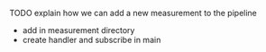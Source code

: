 TODO explain how we can add a new measurement to the pipeline

- add in measurement directory
- create handler and subscribe in main
